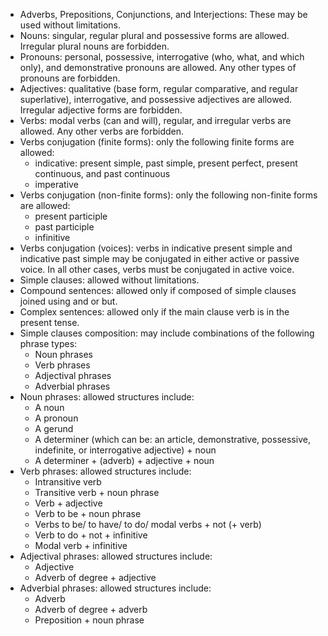 - Adverbs, Prepositions, Conjunctions, and Interjections: These may be used without limitations.
- Nouns: singular, regular plural and possessive forms are allowed. Irregular plural nouns are forbidden.
- Pronouns: personal, possessive, interrogative (who, what, and which only), and demonstrative pronouns are allowed. Any other types of pronouns are forbidden.
- Adjectives: qualitative (base form, regular comparative, and regular superlative), interrogative, and possessive adjectives are allowed. Irregular adjective forms are forbidden.
- Verbs: modal verbs (can and will), regular, and irregular verbs are allowed. Any other verbs are forbidden.
- Verbs conjugation (finite forms): only the following finite forms are allowed:
    - indicative: present simple, past simple, present perfect, present continuous, and past continuous
    - imperative
- Verbs conjugation (non-finite forms): only the following non-finite forms are allowed:
    - present participle
    - past participle
    - infinitive
- Verbs conjugation (voices): verbs in indicative present simple and indicative past simple may be conjugated in either active or passive voice. In all other cases, verbs must be conjugated in active voice.
- Simple clauses: allowed without limitations.
- Compound sentences: allowed only if composed of simple clauses joined using and or but.
- Complex sentences: allowed only if the main clause verb is in the present tense.
- Simple clauses composition: may include combinations of the following phrase types:
    - Noun phrases
    - Verb phrases
    - Adjectival phrases
    - Adverbial phrases
- Noun phrases: allowed structures include:
    - A noun
    - A pronoun
    - A gerund
    - A determiner (which can be: an article, demonstrative, possessive, indefinite, or interrogative adjective)  + noun
    - A determiner + (adverb) +  adjective + noun
- Verb phrases: allowed structures include:
    - Intransitive verb
    - Transitive verb + noun phrase
    - Verb + adjective
    - Verb to be + noun phrase
    - Verbs to be/ to have/ to do/ modal verbs + not (+ verb)
    - Verb to do + not + infinitive
    - Modal verb + infinitive
- Adjectival phrases: allowed structures include:
    - Adjective
    - Adverb of degree + adjective
- Adverbial phrases: allowed structures include:
    - Adverb
    - Adverb of degree + adverb
    - Preposition + noun phrase